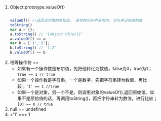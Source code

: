 1. Object.prototype.valueOf()
   ```javascript
   
   valueOf() //返回该对象的原始值， 感觉在实际中没啥用, 实际并没有原始值
   toString() 
   var a = {};
   a.toString() // "[object Object]"
   a.valueOf() == a
   var b = ['1','2'];
   b.toString() // '1,2'
   b.valueOf() == b
   ```
2. 相等操作符 ==
   * 如果有一个操作数是布尔值，先把他转化为数值，false为0，true为1；`true == 1 // true`
   * 如果一个操作数是字符串，一个是数字，先把字符串转为数值，再比较；`'1' == 1 //true`
   * 如果一个是对象，另一个不是，则调用对象的valueOf(),返回原始值，如果不是原始值的话，再调用toString()，再把字符串转为数值，进行比较；`[0] == 0 // true`
3. null == undefined   
4. +'1' === 1